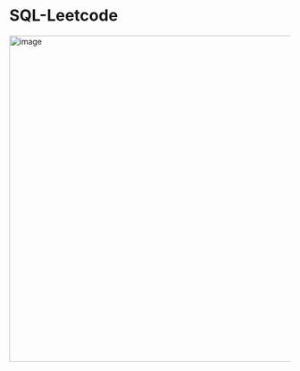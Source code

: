 # SQL-Leetcode

<img width="584" alt="image" src="https://user-images.githubusercontent.com/74937920/230505964-1376bf72-2907-4c59-a10c-d500aa8272cf.png">
